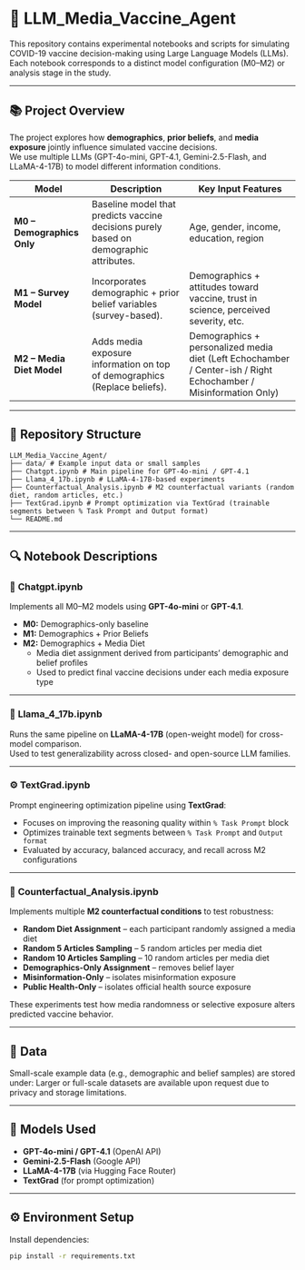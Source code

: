 # 🧠 LLM_Media_Vaccine_Agent

This repository contains experimental notebooks and scripts for simulating COVID-19 vaccine decision-making using Large Language Models (LLMs).  
Each notebook corresponds to a distinct model configuration (M0–M2) or analysis stage in the study.

---

## 📚 Project Overview

The project explores how **demographics**, **prior beliefs**, and **media exposure** jointly influence simulated vaccine decisions.  
We use multiple LLMs (GPT-4o-mini, GPT-4.1, Gemini-2.5-Flash, and LLaMA-4-17B) to model different information conditions.

| Model | Description | Key Input Features |
|--------|--------------|--------------------|
| **M0 – Demographics Only** | Baseline model that predicts vaccine decisions purely based on demographic attributes. | Age, gender, income, education, region |
| **M1 – Survey Model** | Incorporates demographic + prior belief variables (survey-based). | Demographics + attitudes toward vaccine, trust in science, perceived severity, etc. |
| **M2 – Media Diet Model** | Adds media exposure information on top of demographics (Replace beliefs). | Demographics + personalized media diet (Left Echochamber / Center-ish / Right Echochamber / Misinformation Only) |

---

## 🧩 Repository Structure
```
LLM_Media_Vaccine_Agent/
├── data/ # Example input data or small samples
├── Chatgpt.ipynb # Main pipeline for GPT-4o-mini / GPT-4.1
├── Llama_4_17b.ipynb # LLaMA-4-17B-based experiments
├── Counterfactual_Analysis.ipynb # M2 counterfactual variants (random diet, random articles, etc.)
├── TextGrad.ipynb # Prompt optimization via TextGrad (trainable segments between % Task Prompt and Output format)
└── README.md
```

---

## 🔍 Notebook Descriptions

### 🧮 **Chatgpt.ipynb**
Implements all M0–M2 models using **GPT-4o-mini** or **GPT-4.1**.  
- **M0:** Demographics-only baseline  
- **M1:** Demographics + Prior Beliefs  
- **M2:** Demographics + Media Diet  
  - Media diet assignment derived from participants’ demographic and belief profiles  
  - Used to predict final vaccine decisions under each media exposure type  

---

### 🦙 **Llama_4_17b.ipynb**
Runs the same pipeline on **LLaMA-4-17B** (open-weight model) for cross-model comparison.  
Used to test generalizability across closed- and open-source LLM families.

---

### ⚙️ **TextGrad.ipynb**
Prompt engineering optimization pipeline using **TextGrad**:  
- Focuses on improving the reasoning quality within `% Task Prompt` block  
- Optimizes trainable text segments between `% Task Prompt` and `Output format`  
- Evaluated by accuracy, balanced accuracy, and recall across M2 configurations  

---

### 🔁 **Counterfactual_Analysis.ipynb**
Implements multiple **M2 counterfactual conditions** to test robustness:  
- **Random Diet Assignment** – each participant randomly assigned a media diet  
- **Random 5 Articles Sampling** – 5 random articles per media diet  
- **Random 10 Articles Sampling** – 10 random articles per media diet  
- **Demographics-Only Assignment** – removes belief layer  
- **Misinformation-Only** – isolates misinformation exposure  
- **Public Health-Only** – isolates official health source exposure  

These experiments test how media randomness or selective exposure alters predicted vaccine behavior.

---

## 💾 Data
Small-scale example data (e.g., demographic and belief samples) are stored under:
Larger or full-scale datasets are available upon request due to privacy and storage limitations.

---

## 🧠 Models Used
- **GPT-4o-mini / GPT-4.1** (OpenAI API)
- **Gemini-2.5-Flash** (Google API)
- **LLaMA-4-17B** (via Hugging Face Router)
- **TextGrad** (for prompt optimization)

---

## ⚙️ Environment Setup
Install dependencies:
```bash
pip install -r requirements.txt
